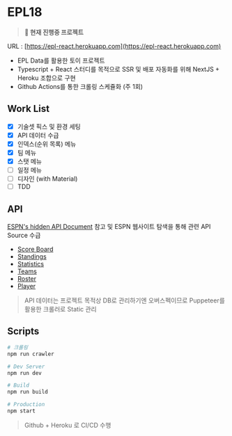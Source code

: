 # EPL18

> **🚧 현재 진행중 프로젝트**

URL : [https://epl-react.herokuapp.com](https://epl-react.herokuapp.com)

* EPL Data를 활용한 토이 프로젝트
* Typescript + React 스터디를 목적으로 SSR 및 배포 자동화를 위해 NextJS + Heroku 조합으로 구현
* Github Actions를 통한 크롤링 스케쥴화 (주 1회)

## Work List
- [x] 기술셋 픽스 및 환경 세팅
- [x] API 데이터 수급
- [x] 인덱스(순위 목록) 메뉴
- [x] 팀 메뉴
- [x] 스탯 메뉴
- [ ] 일정 메뉴
- [ ] 디자인 (with Material)
- [ ] TDD

## API
[ESPN's hidden API Document](https://gist.github.com/akeaswaran/b48b02f1c94f873c6655e7129910fc3b) 참고 및 ESPN 웹사이트 탐색을 통해 관련 API Source 수급
* [Score Board](http://site.api.espn.com/apis/site/v2/sports/soccer/eng.1/scoreboard?calendar=blacklist&dates=yyyymmdd)
* [Standings](http://site.api.espn.com/apis/v2/sports/soccer/eng.1/standings)
* [Statistics](http://site.api.espn.com/apis/site/v2/sports/soccer/eng.1/statistics)
* [Teams](http://site.api.espn.com/apis/site/v2/sports/soccer/eng.1/teams/349)
* [Roster](http://site.api.espn.com/apis/site/v2/sports/soccer/eng.1/teams/349/roster)
* [Player](http://www.espnfc.com/player/169532?xhr=1)

> API 데이터는 프로젝트 목적상 DB로 관리하기엔 오버스펙이므로 Puppeteer를 활용한 크롤러로 Static 관리

## Scripts
```bash
# 크롤링
npm run crawler

# Dev Server
npm run dev

# Build
npm run build

# Production
npm start
```
> Github + Heroku 로 CI/CD 수행
